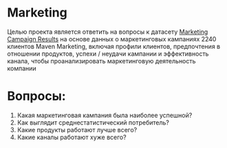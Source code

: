 # Marketing
Целью проекта является ответить на вопросы к датасету [Marketing Campaign Results](https://www.mavenanalytics.io/data-playground?order=date_added%2Cdesc&page=4&pageSize=5&tags=Business&tags=Finance&tags=Retail) на основе данных о маркетинговых кампаниях 2240 клиентов Maven Marketing, включая профили клиентов, предпочтения в отношении продуктов, успехи / неудачи кампании и эффективность канала, чтобы проанализировать маркетинговую деятельность компании

# Вопросы:
1. Какая маркетинговая кампания была наиболее успешной?
2. Как выглядит среднестатистический потребитель?
3. Какие продукты работают лучше всего?
4. Какие каналы работают хуже всего?
